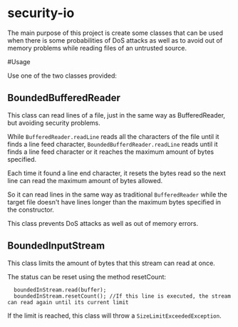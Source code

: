 # security-io

The main purpose of this project is create some classes that can be used when there is some probabilities of DoS attacks as well as to avoid out of memory problems while reading files of an untrusted source.

#Usage

Use one of the two classes provided:

## BoundedBufferedReader

This class can read lines of a file, just in the same way as BufferedReader, but avoiding security problems.

While `BufferedReader.readLine` reads all the characters of the file until it finds a line feed character, `BoundedBufferdReader.readLine` reads until it finds a line feed character or it reaches the  maximum amount of bytes specified.

Each time it found a line end character, it resets the bytes read so the next line can read the maximum amount of bytes allowed.

So it can read lines in the same way as traditional `BufferedReader` while the target file doesn't have lines longer than the maximum bytes specified in the constructor.

This class prevents DoS attacks as well as out of memory errors.

## BoundedInputStream

This class limits the amount of bytes that this stream can read at once.
 
The status can be reset using the method resetCount:

      boundedInStream.read(buffer);
      boundedInStream.resetCount(); //If this line is executed, the stream can read again until its current limit
 
If the limit is reached, this class will throw a `SizeLimitExceededException`.
